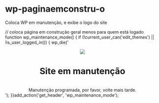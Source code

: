# wp-paginaemconstru-o
Coloca WP em manutenção, e exibe o logo do site


// coloca página em construção geral menos para quem está logado
function wp_maintenance_mode() {
if (!current_user_can('edit_themes') || !is_user_logged_in()) {
wp_die('<center><img src="https://47news.com.br/wp-content/uploads/2021/03/np10blue-3-300x12 8.png"><br /> <h1>Site em manutenção</h1><br />Manutenção programada, por favor, volte mais tarde.</center>');
}}add_action('get_header', 'wp_maintenance_mode');
